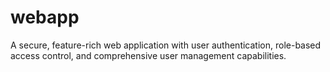 # webapp
A secure, feature-rich web application with user authentication, role-based access control, and comprehensive user management capabilities.
